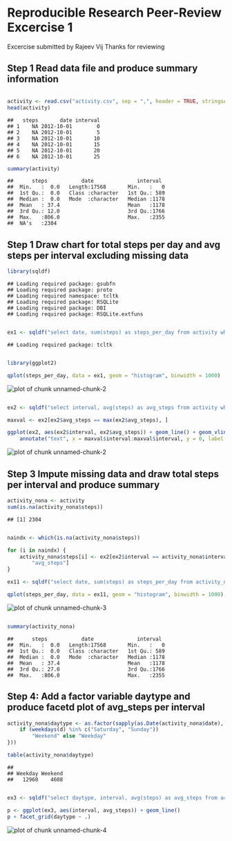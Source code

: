 Reproducible Research Peer-Review Excercise 1 
========================================================

Excercise submitted by Rajeev Vij
Thanks for reviewing

## Step 1 Read data file and produce summary information


```r

activity <- read.csv("activity.csv", sep = ",", header = TRUE, stringsAsFactors = FALSE)
head(activity)
```

```
##   steps       date interval
## 1    NA 2012-10-01        0
## 2    NA 2012-10-01        5
## 3    NA 2012-10-01       10
## 4    NA 2012-10-01       15
## 5    NA 2012-10-01       20
## 6    NA 2012-10-01       25
```

```r
summary(activity)
```

```
##      steps           date              interval   
##  Min.   :  0.0   Length:17568       Min.   :   0  
##  1st Qu.:  0.0   Class :character   1st Qu.: 589  
##  Median :  0.0   Mode  :character   Median :1178  
##  Mean   : 37.4                      Mean   :1178  
##  3rd Qu.: 12.0                      3rd Qu.:1766  
##  Max.   :806.0                      Max.   :2355  
##  NA's   :2304
```


## Step 1 Draw chart for total steps per day and avg steps per interval excluding missing data


```r
library(sqldf)
```

```
## Loading required package: gsubfn
## Loading required package: proto
## Loading required namespace: tcltk
## Loading required package: RSQLite
## Loading required package: DBI
## Loading required package: RSQLite.extfuns
```

```r

ex1 <- sqldf("select date, sum(steps) as steps_per_day from activity where steps <> 'NA' group by date")
```

```
## Loading required package: tcltk
```

```r

library(ggplot2)

qplot(steps_per_day, data = ex1, geom = "histogram", binwidth = 1000)
```

![plot of chunk unnamed-chunk-2](figure/unnamed-chunk-21.png) 

```r

ex2 <- sqldf("select interval, avg(steps) as avg_steps from activity where steps <> 'NA' group by interval")

maxval <- ex2[ex2$avg_steps == max(ex2$avg_steps), ]

ggplot(ex2, aes(ex2$interval, ex2$avg_steps)) + geom_line() + geom_vline(xintercept = maxval$interval) + 
    annotate("text", x = maxval$interval:maxval$interval, y = 0, label = as.character(maxval$interval))
```

![plot of chunk unnamed-chunk-2](figure/unnamed-chunk-22.png) 


## Step 3 Impute missing data and draw total steps per interval and produce summary

```r
activity_nona <- activity
sum(is.na(activity_nona$steps))
```

```
## [1] 2304
```

```r

naindx <- which(is.na(activity_nona$steps))

for (i in naindx) {
    activity_nona$steps[i] <- ex2[ex2$interval == activity_nona$interval[i], 
        "avg_steps"]
}

ex11 <- sqldf("select date, sum(steps) as steps_per_day from activity_nona where steps <> 'NA' group by date")

qplot(steps_per_day, data = ex11, geom = "histogram", binwidth = 1000)
```

![plot of chunk unnamed-chunk-3](figure/unnamed-chunk-3.png) 

```r

summary(activity_nona)
```

```
##      steps           date              interval   
##  Min.   :  0.0   Length:17568       Min.   :   0  
##  1st Qu.:  0.0   Class :character   1st Qu.: 589  
##  Median :  0.0   Mode  :character   Median :1178  
##  Mean   : 37.4                      Mean   :1178  
##  3rd Qu.: 27.0                      3rd Qu.:1766  
##  Max.   :806.0                      Max.   :2355
```


## Step 4: Add a factor variable daytype and produce facetd plot of avg_steps per interval 

```r
activity_nona$daytype <- as.factor(sapply(as.Date(activity_nona$date), function(d) {
    if (weekdays(d) %in% c("Saturday", "Sunday")) 
        "Weekend" else "Weekday"
}))

table(activity_nona$daytype)
```

```
## 
## Weekday Weekend 
##   12960    4608
```

```r

ex3 <- sqldf("select daytype, interval, avg(steps) as avg_steps from activity_nona group by daytype, interval")

p <- ggplot(ex3, aes(interval, avg_steps)) + geom_line()
p + facet_grid(daytype ~ .)
```

![plot of chunk unnamed-chunk-4](figure/unnamed-chunk-4.png) 


